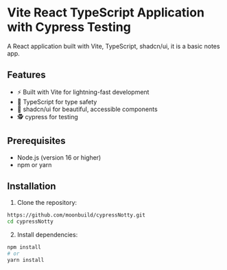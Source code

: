 # Vite React TypeScript Application with Cypress Testing

A React application built with Vite, TypeScript, shadcn/ui, it is a basic notes app.

## Features

- ⚡️ Built with Vite for lightning-fast development
- 🎯 TypeScript for type safety
- 🎨 shadcn/ui for beautiful, accessible components
- 🕵️ cypress for testing

## Prerequisites

- Node.js (version 16 or higher)
- npm or yarn

## Installation

1. Clone the repository:
```bash
https://github.com/moonbuild/cypressNotty.git
cd cypressNotty
```

2. Install dependencies:
```bash
npm install
# or
yarn install
```

